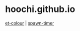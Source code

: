 # hoochi.github.io

[et-colour](https://hoochi.github.io/et-colour/app/) | 
[spawn-timer](https://hoochi.github.io/spawn-timer/dist/)
